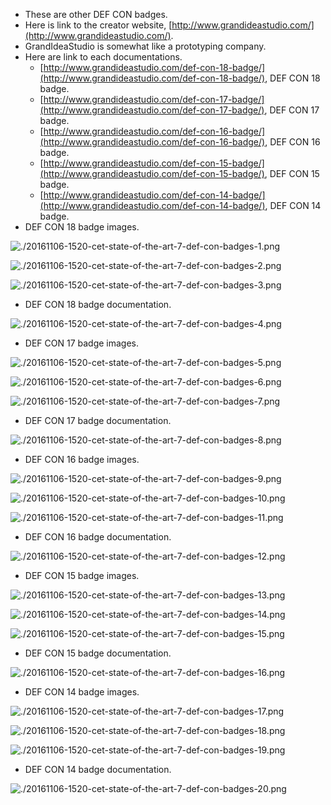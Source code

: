* These are other DEF CON badges.
* Here is link to the creator website, [http://www.grandideastudio.com/](http://www.grandideastudio.com/).
* GrandIdeaStudio is somewhat like a prototyping company.
* Here are link to each documentations.
    * [http://www.grandideastudio.com/def-con-18-badge/](http://www.grandideastudio.com/def-con-18-badge/), DEF CON 18 badge.
    * [http://www.grandideastudio.com/def-con-17-badge/](http://www.grandideastudio.com/def-con-17-badge/), DEF CON 17 badge.
    * [http://www.grandideastudio.com/def-con-16-badge/](http://www.grandideastudio.com/def-con-16-badge/), DEF CON 16 badge.
    * [http://www.grandideastudio.com/def-con-15-badge/](http://www.grandideastudio.com/def-con-15-badge/), DEF CON 15 badge.
    * [http://www.grandideastudio.com/def-con-14-badge/](http://www.grandideastudio.com/def-con-14-badge/), DEF CON 14 badge.
* DEF CON 18 badge images.

![./20161106-1520-cet-state-of-the-art-7-def-con-badges-1.png](./20161106-1520-cet-state-of-the-art-7-def-con-badges-1.png)

![./20161106-1520-cet-state-of-the-art-7-def-con-badges-2.png](./20161106-1520-cet-state-of-the-art-7-def-con-badges-2.png)

![./20161106-1520-cet-state-of-the-art-7-def-con-badges-3.png](./20161106-1520-cet-state-of-the-art-7-def-con-badges-3.png)

* DEF CON 18 badge documentation.

![./20161106-1520-cet-state-of-the-art-7-def-con-badges-4.png](./20161106-1520-cet-state-of-the-art-7-def-con-badges-4.png)

* DEF CON 17 badge images.

![./20161106-1520-cet-state-of-the-art-7-def-con-badges-5.png](./20161106-1520-cet-state-of-the-art-7-def-con-badges-5.png)

![./20161106-1520-cet-state-of-the-art-7-def-con-badges-6.png](./20161106-1520-cet-state-of-the-art-7-def-con-badges-6.png)

![./20161106-1520-cet-state-of-the-art-7-def-con-badges-7.png](./20161106-1520-cet-state-of-the-art-7-def-con-badges-7.png)

* DEF CON 17 badge documentation.

![./20161106-1520-cet-state-of-the-art-7-def-con-badges-8.png](./20161106-1520-cet-state-of-the-art-7-def-con-badges-8.png)

* DEF CON 16 badge images.

![./20161106-1520-cet-state-of-the-art-7-def-con-badges-9.png](./20161106-1520-cet-state-of-the-art-7-def-con-badges-9.png)

![./20161106-1520-cet-state-of-the-art-7-def-con-badges-10.png](./20161106-1520-cet-state-of-the-art-7-def-con-badges-10.png)

![./20161106-1520-cet-state-of-the-art-7-def-con-badges-11.png](./20161106-1520-cet-state-of-the-art-7-def-con-badges-11.png)

* DEF CON 16 badge documentation.

![./20161106-1520-cet-state-of-the-art-7-def-con-badges-12.png](./20161106-1520-cet-state-of-the-art-7-def-con-badges-12.png)

* DEF CON 15 badge images.

![./20161106-1520-cet-state-of-the-art-7-def-con-badges-13.png](./20161106-1520-cet-state-of-the-art-7-def-con-badges-13.png)

![./20161106-1520-cet-state-of-the-art-7-def-con-badges-14.png](./20161106-1520-cet-state-of-the-art-7-def-con-badges-14.png)

![./20161106-1520-cet-state-of-the-art-7-def-con-badges-15.png](./20161106-1520-cet-state-of-the-art-7-def-con-badges-15.png)

* DEF CON 15 badge documentation.

![./20161106-1520-cet-state-of-the-art-7-def-con-badges-16.png](./20161106-1520-cet-state-of-the-art-7-def-con-badges-16.png)

* DEF CON 14 badge images.

![./20161106-1520-cet-state-of-the-art-7-def-con-badges-17.png](./20161106-1520-cet-state-of-the-art-7-def-con-badges-17.png)

![./20161106-1520-cet-state-of-the-art-7-def-con-badges-18.png](./20161106-1520-cet-state-of-the-art-7-def-con-badges-18.png)

![./20161106-1520-cet-state-of-the-art-7-def-con-badges-19.png](./20161106-1520-cet-state-of-the-art-7-def-con-badges-19.png)

* DEF CON 14 badge documentation.

![./20161106-1520-cet-state-of-the-art-7-def-con-badges-20.png](./20161106-1520-cet-state-of-the-art-7-def-con-badges-20.png)